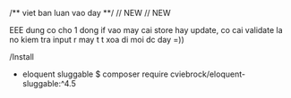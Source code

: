 /** viet ban luan vao day **/
// NEW
// NEW

EEE dung co cho 1 dong if vao may cai store hay update, co cai validate la no kiem tra input r
may t t xoa di moi dc day =))

/Install
+ eloquent sluggable $ composer require cviebrock/eloquent-sluggable:^4.5


